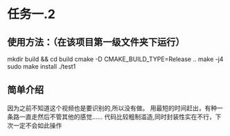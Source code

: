 # 任务一.2



## 使用方法：（在该项目第一级文件夹下运行）

mkdir build && cd build
cmake -D CMAKE_BUILD_TYPE=Release ..
make -j4
sudo make install
./test1

## 简单介绍

因为之前不知道这个视频也是要识别的,所以没有做。 用最短的时间赶出，有种一条路一直走然后不管其他的感觉…… 代码比较粗制滥造,同时封装性实在不行，下次一定不会如此操作

